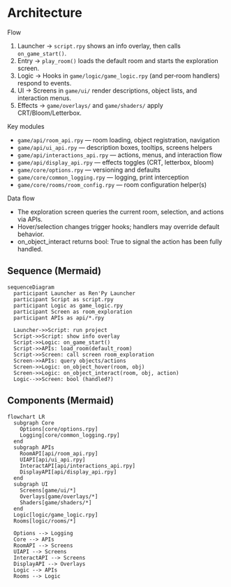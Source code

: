 # Architecture

Flow
1) Launcher → `script.rpy` shows an info overlay, then calls `on_game_start()`.
2) Entry → `play_room()` loads the default room and starts the exploration screen.
3) Logic → Hooks in `game/logic/game_logic.rpy` (and per‑room handlers) respond to events.
4) UI → Screens in `game/ui/` render descriptions, object lists, and interaction menus.
5) Effects → `game/overlays/` and `game/shaders/` apply CRT/Bloom/Letterbox.

Key modules
- `game/api/room_api.rpy` — room loading, object registration, navigation
- `game/api/ui_api.rpy` — description boxes, tooltips, screens helpers
- `game/api/interactions_api.rpy` — actions, menus, and interaction flow
- `game/api/display_api.rpy` — effects toggles (CRT, letterbox, bloom)
- `game/core/options.rpy` — versioning and defaults
- `game/core/common_logging.rpy` — logging, print interception
- `game/core/rooms/room_config.rpy` — room configuration helper(s)

Data flow
- The exploration screen queries the current room, selection, and actions via APIs.
- Hover/selection changes trigger hooks; handlers may override default behavior.
- on_object_interact returns bool: True to signal the action has been fully handled.

## Sequence (Mermaid)
```mermaid
sequenceDiagram
  participant Launcher as Ren'Py Launcher
  participant Script as script.rpy
  participant Logic as game_logic.rpy
  participant Screen as room_exploration
  participant APIs as api/*.rpy

  Launcher->>Script: run project
  Script->>Script: show info overlay
  Script->>Logic: on_game_start()
  Script->>APIs: load_room(default_room)
  Script->>Screen: call screen room_exploration
  Screen->>APIs: query objects/actions
  Screen->>Logic: on_object_hover(room, obj)
  Screen->>Logic: on_object_interact(room, obj, action)
  Logic-->>Screen: bool (handled?)
```

## Components (Mermaid)
```mermaid
flowchart LR
  subgraph Core
    Options[core/options.rpy]
    Logging[core/common_logging.rpy]
  end
  subgraph APIs
    RoomAPI[api/room_api.rpy]
    UIAPI[api/ui_api.rpy]
    InteractAPI[api/interactions_api.rpy]
    DisplayAPI[api/display_api.rpy]
  end
  subgraph UI
    Screens[game/ui/*]
    Overlays[game/overlays/*]
    Shaders[game/shaders/*]
  end
  Logic[logic/game_logic.rpy]
  Rooms[logic/rooms/*]

  Options --> Logging
  Core --> APIs
  RoomAPI --> Screens
  UIAPI --> Screens
  InteractAPI --> Screens
  DisplayAPI --> Overlays
  Logic --> APIs
  Rooms --> Logic
```

